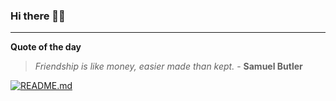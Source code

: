 ### Hi there 👋🏻


---

**Quote of the day**

> *Friendship is like money, easier made than kept.* - **Samuel Butler** 

[![README.md](https://github.com/marcolovazzano/marcolovazzano/actions/workflows/readme.yml/badge.svg?branch=main)](https://github.com/marcolovazzano/marcolovazzano/actions/workflows/readme.yml)
